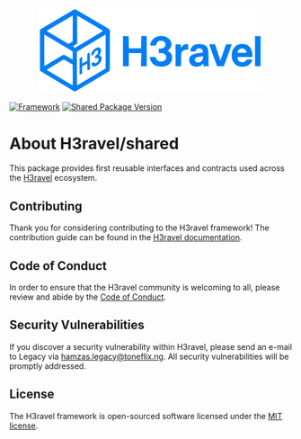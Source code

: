 <p align="center"><a href="https://h3ravel.toneflix.net" target="_blank"><img src="https://raw.githubusercontent.com/h3ravel/assets/refs/heads/main/logo-full.svg" width="400" alt="H3ravel Logo"></a></p>

[![Framework][ix]][lx]
[![Shared Package Version][i1]][l1]

# About H3ravel/shared

This package provides first reusable interfaces and contracts used across the [H3ravel](https://h3ravel.toneflix.net) ecosystem.

## Contributing

Thank you for considering contributing to the H3ravel framework! The contribution guide can be found in the [H3ravel documentation](https://h3ravel.toneflix.net).

## Code of Conduct

In order to ensure that the H3ravel community is welcoming to all, please review and abide by the [Code of Conduct](#).

## Security Vulnerabilities

If you discover a security vulnerability within H3ravel, please send an e-mail to Legacy via hamzas.legacy@toneflix.ng. All security vulnerabilities will be promptly addressed.

## License

The H3ravel framework is open-sourced software licensed under the [MIT license](LICENSE).

[ix]: https://img.shields.io/npm/v/%40h3ravel%2Fcore?style=flat-square&label=Framework&color=%230970ce
[lx]: https://www.npmjs.com/package/@h3ravel/core
[i1]: https://img.shields.io/npm/v/%40h3ravel%2Fshared?style=flat-square&label=@h3ravel/shared&color=%230970ce
[l1]: https://www.npmjs.com/package/@h3ravel/shared

